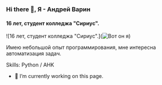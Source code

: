 ### Hi there 👋, Я - Андрей Варин
#### 16 лет, студент колледжа "Сириус".
![16 лет, студент колледжа "Сириус".](![Вот он я](https://web.telegram.org/9150b325-9b1d-4adb-94fb-3277394f4bdd))

Имею небольшой опыт программирования, мне интересна автоматизация задач.

Skills: Python / AHK

- 🔭 I’m currently working on this page. 




